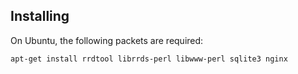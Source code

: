 ## Installing
On Ubuntu, the following packets are required:

    apt-get install rrdtool librrds-perl libwww-perl sqlite3 nginx